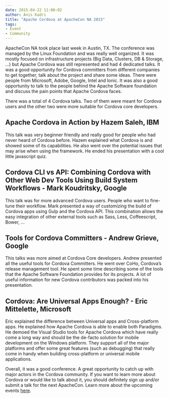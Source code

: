 ```yaml
---
date: 2015-04-22 11:00:02
author: Anis Kadri
title: "Apache Cordova at ApacheCon NA 2015"
tags:
- Event
- Community
---
```


ApacheCon NA took place last week in Austin, TX. The conference was managed by the Linux Foundation and was really well organized. It was mostly focused on infrastructure projects (Big Data, Clusters, DB & Storage, …) but Apache Cordova was still represented and had 4 dedicated talks. It was a good opportunity for Cordova committers from different companies to get together, talk about the project and share some ideas. There were people from Microsoft, Adobe, Google, Intel and Ionic. It was also a good opportunity to talk to the people behind the Apache Software foundation and discuss the pain points that Apache Cordova faces.

There was a total of 4 Cordova talks. Two of them were meant for Cordova users and the other two were more suitable for Cordova core developers.

## Apache Cordova in Action by Hazem Saleh, IBM ## 
This talk was very beginner friendly and really good for people who had never heard of Cordova before. Hazem explained what Cordova is and showed some of its capabilities. He also went over the potential issues that may arise when using the framework. He ended his presentation with a cool little javascript quiz.

## Cordova CLI vs API: Combining Cordova with Other Web Dev Tools Using Build System Workflows - Mark Koudritsky, Google ## 
This talk was for more advanced Cordova users. People who want to fine-tune their workflow. Mark presented a way of customizing the build of Cordova apps using Gulp and the Cordova API. This combination allows the easy integration of other external tools such as Sass, Less, Coffeescript, Bower, …

## Tools for Cordova Committers - Andrew Grieve, Google ##
This talks was more aimed at Cordova Core developers. Andrew presented all the useful tools for Cordova Committers. He went over CoHo, Cordova’s release management tool. He spent some time describing some of the tools that the Apache Software Foundation provides for its projects. A lot of useful information for new Cordova contributors was packed into his presentation.

## Cordova: Are Universal Apps Enough? - Eric Mittelette, Microsoft ##
Eric explained the difference between Universal apps and Cross-platform apps. He explained how Apache Cordova is able to enable both Paradigms. He demoed the Visual Studio tools for Apache Cordova which have really come a long way and should be the de-facto solution for mobile development on the Windows platform. They support all of the major platforms and offer some great features (such as debugging) that really come in handy when building cross-platform or universal mobile applications.

Overall, it was a good conference. A great opportunity to catch up with major actors in the Cordova community. If you want to learn more about Cordova or would like to talk about it, you should definitely sign up and/or submit a talk for the next ApacheCon. Learn more about the upcoming events [here](http://apachecon.com/).